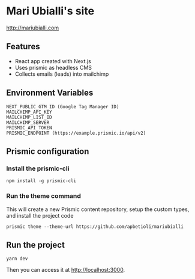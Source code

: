 # Mari Ubialli's site

http://mariubialli.com

## Features

- React app created with Next.js
- Uses prismic as headless CMS
- Collects emails (leads) into mailchimp

## Environment Variables

```
NEXT_PUBLIC_GTM_ID (Google Tag Manager ID)
MAILCHIMP_API_KEY
MAILCHIMP_LIST_ID
MAILCHIMP_SERVER
PRISMIC_API_TOKEN
PRISMIC_ENDPOINT (https://example.prismic.io/api/v2)
```

## Prismic configuration

### Install the prismic-cli
```
npm install -g prismic-cli
```

### Run the theme command
This will create a new Prismic content repository, setup the custom types, and install the project code
```
prismic theme --theme-url https://github.com/apbetioli/mariubialli

```
## Run the project
```
yarn dev
```
Then you can access it at [http://localhost:3000](http://localhost:3000).
